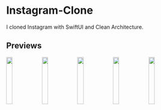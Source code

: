 # Instagram-Clone

I cloned Instagram with SwiftUI and Clean Architecture.

## Previews

<img src="https://user-images.githubusercontent.com/59701510/178970563-b96d9f26-7ee4-4758-b433-9a5db7b279be.png" width="18%"></img> <img src="https://user-images.githubusercontent.com/59701510/178970621-6d0a30a3-c741-4226-9d4c-29c315c0bc92.png" width="18%"></img> <img src="https://user-images.githubusercontent.com/59701510/178970702-2abd6a1e-5234-4778-9b87-d4ac244e25cd.png" width="18%"></img> <img src="https://user-images.githubusercontent.com/59701510/178970707-70ee091f-8fbf-42a2-84a5-f95a29691ccb.png" width="18%"></img> <img src="https://user-images.githubusercontent.com/59701510/178970834-55556e93-dfd1-4dc0-95e1-085f2435ea62.png" width="18%"></img></img> 


